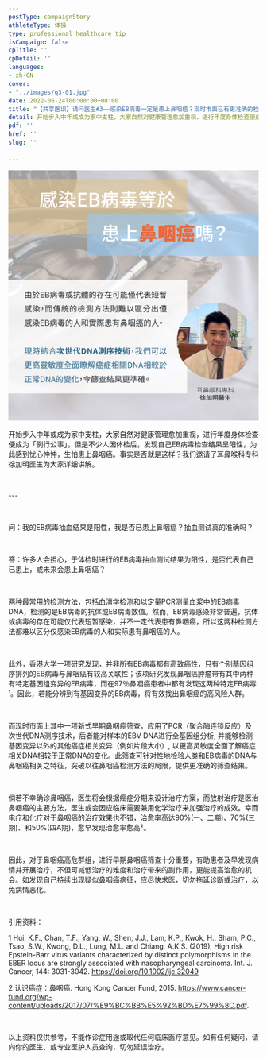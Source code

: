 ```yaml
---
postType: campaignStory
athleteType: 体操
type: professional_healthcare_tip
isCampaign: false
cpTitle: ''
cpDetail: ''
languages:
- zh-CN
cover:
- "../images/q3-01.jpg"
date: 2022-06-24T00:00:00+08:00
title: "【共享医识】请问医生#3——感染EB病毒一定是患上鼻咽癌？现时市面已有更准确的检查？ "
detail: 开始步入中年或成为家中支柱，大家自然对健康管理愈加重视，进行年度身体检查便成为「例行公事」。但是不少人因体检后，发现自己EB病毒检查结果呈阳性，为此感到忧心忡忡，生怕患上鼻咽癌。事实是否就是这样？我们邀请了耳鼻喉科专科徐加明医生为大家详细讲解。
pdf: ''
href: ''
slug: ''

---
```

![](../images/q3-01-01-01.jpg)

开始步入中年或成为家中支柱，大家自然对健康管理愈加重视，进行年度身体检查便成为「例行公事」。但是不少人因体检后，发现自己EB病毒检查结果呈阳性，为此感到忧心忡忡，生怕患上鼻咽癌。事实是否就是这样？我们邀请了耳鼻喉科专科徐加明医生为大家详细讲解。

</br>

\---

</br>

问：我的EB病毒抽血结果是阳性，我是否已患上鼻咽癌？抽血测试真的准确吗？

</br>

答：许多人会担心，于体检时进行的EB病毒抽血测试结果为阳性，是否代表自己已患上，或未来会患上鼻咽癌？

</br>

两种最常用的检测方法，包括血清学检测和以定量PCR测量血浆中的EB病毒DNA，检测的是EB病毒的抗体或EB病毒数值。然而，EB病毒感染非常普遍，抗体或病毒的存在可能仅代表短暂感染，并不一定代表患有鼻咽癌，所以这两种检测方法都难以区分仅感染EB病毒的人和实际患有鼻咽癌的人。

</br>

此外，香港大学一项研究发现，并非所有EB病毒都有高致癌性，只有个别基因组序排列的EB病毒与鼻咽癌有较高关联性；该项研究发现鼻咽癌肿瘤带有其中两种有特定基因组变异的EB病毒，而在97％鼻咽癌患者中都有发现这两种特定EB病毒¹。因此，若能分辨到有基因变异的EB病毒，将有效找出鼻咽癌的高风险人群。

</br>

而现时市面上其中一项新式早期鼻咽癌筛查，应用了PCR（聚合酶连锁反应）及次世代DNA测序技术，后者能对样本的EBV DNA进行全基因组分析, 并能够检测基因变异以外的其他癌症相关变异（例如片段大小）, 以更高灵敏度全面了解癌症相关DNA相较于正常DNA的变化。此筛查可针对性地检验人类和EB病毒的DNA与鼻咽癌相关之特征，突破以往鼻咽癌检测方法的局限，提供更准确的筛查结果。

</br>

倘若不幸确诊鼻咽癌，医生将会根据癌症分期来设计治疗方案，而放射治疗是医治鼻咽癌的主要方法，医生或会因应临床需要兼用化学治疗来加强治疗的成效。幸而电疗和化疗对于鼻咽癌的治疗效果也不错，治愈率高达90%(一、二期)、70%(三期)、和50%(四A期)，愈早发现治愈率愈高²。

</br>

因此，对于鼻咽癌高危群组，进行早期鼻咽癌筛查十分重要，有助患者及早发现病情并开展治疗，不但可减低治疗的难度和治疗带来的副作用，更能提高治愈的机会。如发现自己持续出现疑似鼻咽癌病征，应尽快求医，切勿拖延诊断或治疗，以免病情恶化。

</br>

引用资料：

1 Hui, K.F., Chan, T.F., Yang, W., Shen, J.J., Lam, K.P., Kwok, H., Sham, P.C., Tsao, S.W., Kwong, D.L., Lung, M.L. and Chiang, A.K.S. (2019), High risk Epstein-Barr virus variants characterized by distinct polymorphisms in the EBER locus are strongly associated with nasopharyngeal carcinoma. Int. J. Cancer, 144: 3031-3042. https://doi.org/10.1002/ijc.32049

2 认识癌症：鼻咽癌. Hong Kong Cancer Fund, 2015. https://www.cancer-fund.org/wp-content/uploads/2017/07/%E9%BC%BB%E5%92%BD%E7%99%8C.pdf.

</br>

以上资料仅供参考，不能作诊症用途或取代任何临床医疗意见。如有任何疑问，请向你的医生、或专业医护人员查询，切勿延误治疗。